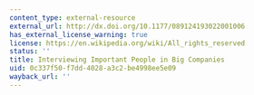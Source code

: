 ```yaml
---
content_type: external-resource
external_url: http://dx.doi.org/10.1177/089124193022001006
has_external_license_warning: true
license: https://en.wikipedia.org/wiki/All_rights_reserved
status: ''
title: Interviewing Important People in Big Companies
uid: 0c337f50-f7dd-4028-a3c2-be4998ee5e09
wayback_url: ''
---
```

